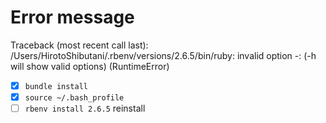 # Error message
Traceback (most recent call last):
/Users/HirotoShibutani/.rbenv/versions/2.6.5/bin/ruby: invalid option -:  (-h will show valid options) (RuntimeError)

- [x] `bundle install`
- [x] `source ~/.bash_profile`
- [ ] `rbenv install 2.6.5` reinstall
